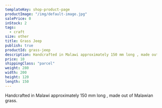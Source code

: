 ```yaml
---
templateKey: shop-product-page
productImage: "/img/default-image.jpg"
salePrice: 0
inStock: 2
tags:
  - craft
size: other
title: Grass Jeep
publish: true
productId: grass-jeep
description: Handcrafted in Malawi approximately 150 mm long , made out of Malawian grass.
price: 10
shippingClass: "parcel"
weight: 280
width: 200
height: 120
length: 150
---
```


Handcrafted in Malawi approximately 150 mm long , made out of Malawian grass.
